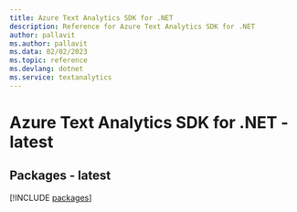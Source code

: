 ```yaml
---
title: Azure Text Analytics SDK for .NET
description: Reference for Azure Text Analytics SDK for .NET
author: pallavit
ms.author: pallavit
ms.data: 02/02/2023
ms.topic: reference
ms.devlang: dotnet
ms.service: textanalytics
---
```

# Azure Text Analytics SDK for .NET - latest
## Packages - latest
[!INCLUDE [packages](text-analytics-index.md)]